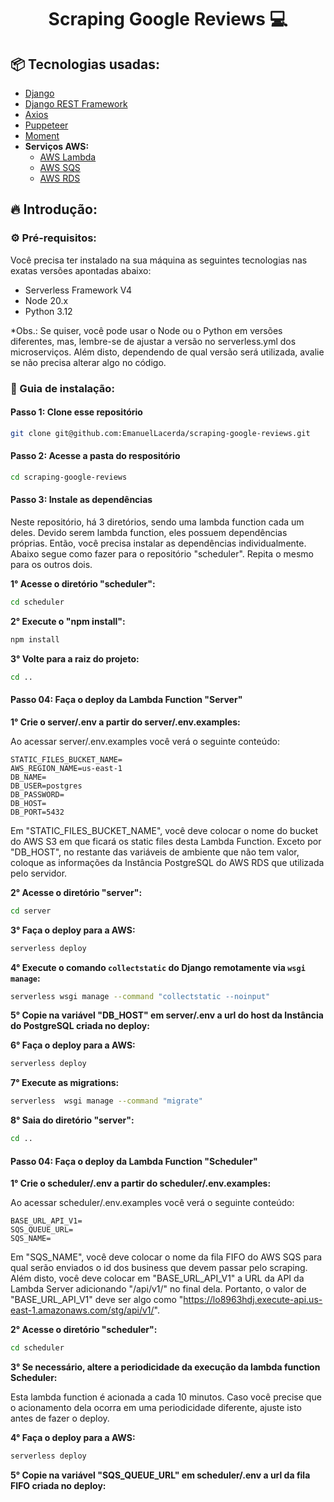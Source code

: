 <h1 align="center" style="font-weight: bold;">Scraping Google Reviews 💻</h1>


<h2>📦 Tecnologias usadas:</h2>

- [Django](https://www.djangoproject.com/)
- [Django REST Framework](https://www.django-rest-framework.org/)
- [Axios](https://axios-http.com/)
- [Puppeteer](https://pptr.dev/)
- [Moment](https://momentjs.com/)
- **Serviços AWS:**
  - [AWS Lambda](https://docs.aws.amazon.com/lambda/)
  - [AWS SQS](https://docs.aws.amazon.com/sqs/)
  - [AWS RDS](https://docs.aws.amazon.com/rds/)

<h2>🔥 Introdução:</h2>

<h3>⚙️ Pré-requisitos:</h3>

Você precisa ter instalado na sua máquina as seguintes tecnologias nas exatas versões apontadas abaixo:
- Serverless Framework V4
- Node 20.x
- Python 3.12

*Obs.: Se quiser, você pode usar o Node ou o Python em versões diferentes, mas, lembre-se de ajustar a versão no serverless.yml dos microserviços. Além disto, dependendo de qual versão será utilizada, avalie se não precisa alterar algo no código.

<h3>🔨 Guia de instalação:</h3>

<h4>Passo 1: Clone esse repositório</h4>

```bash
git clone git@github.com:EmanuelLacerda/scraping-google-reviews.git
```

<h4>Passo 2: Acesse a pasta do respositório</h4>

```bash
cd scraping-google-reviews
```

<h4>Passo 3: Instale as dependências</h4>

Neste repositório, há 3 diretórios, sendo uma lambda function cada um deles. Devido serem lambda function, eles possuem dependências próprias. Então, você precisa instalar as dependências individualmente. Abaixo segue como fazer para o repositório "scheduler". Repita o mesmo para os outros dois.

**1° Acesse o diretório "scheduler":**

```bash
cd scheduler
```

**2° Execute o "npm install":**

```bash
npm install
```

**3° Volte para a raiz do projeto:**

```bash
cd ..
```

<h4>Passo 04: Faça o deploy da Lambda Function "Server"</h4>

**1° Crie o server/.env a partir do server/.env.examples:**

Ao acessar server/.env.examples você verá o seguinte conteúdo:
```
STATIC_FILES_BUCKET_NAME=
AWS_REGION_NAME=us-east-1
DB_NAME=
DB_USER=postgres
DB_PASSWORD=
DB_HOST=
DB_PORT=5432
```

Em "STATIC_FILES_BUCKET_NAME", você deve colocar o nome do bucket do AWS S3 em que ficará os static files desta Lambda Function. Exceto por "DB_HOST", no restante das variáveis de ambiente que não tem valor, coloque as informações da Instância PostgreSQL do AWS RDS que utilizada pelo servidor.

**2° Acesse o diretório "server":**

```bash
cd server
```

**3° Faça o deploy para a AWS:**


```bash
serverless deploy
```

**4° Execute o comando `collectstatic` do Django remotamente via `wsgi manage`:**

```bash
serverless wsgi manage --command "collectstatic --noinput"
```

**5° Copie na variável "DB_HOST" em server/.env a url do host da Instância do PostgreSQL criada no deploy:**

**6° Faça o deploy para a AWS:**

```bash
serverless deploy
```

**7° Execute as migrations:**

```bash
serverless  wsgi manage --command "migrate"
```

**8° Saia do diretório "server":**

```bash
cd ..
```

<h4>Passo 04: Faça o deploy da Lambda Function "Scheduler"</h4>

**1° Crie o scheduler/.env a partir do scheduler/.env.examples:**

Ao acessar scheduler/.env.examples você verá o seguinte conteúdo:
```
BASE_URL_API_V1=
SQS_QUEUE_URL=
SQS_NAME=
```

Em "SQS_NAME", você deve colocar o nome da fila FIFO do AWS SQS para qual serão enviados o id dos business que devem passar pelo scraping. Além disto, você deve colocar em "BASE_URL_API_V1" a URL da API da Lambda Server adicionando "/api/v1/" no final dela. Portanto, o valor de "BASE_URL_API_V1" deve ser algo como "https://lo8963hdj.execute-api.us-east-1.amazonaws.com/stg/api/v1/".

**2° Acesse o diretório "scheduler":**

```bash
cd scheduler
```

**3° Se necessário, altere a periodicidade da execução da lambda function Scheduler:**

Esta lambda function é acionada a cada 10 minutos. Caso você precise que o acionamento dela ocorra em uma periodicidade diferente, ajuste isto antes de fazer o deploy.


**4° Faça o deploy para a AWS:**


```bash
serverless deploy
```

**5° Copie na variável "SQS_QUEUE_URL" em scheduler/.env a url da fila FIFO criada no deploy:**
























